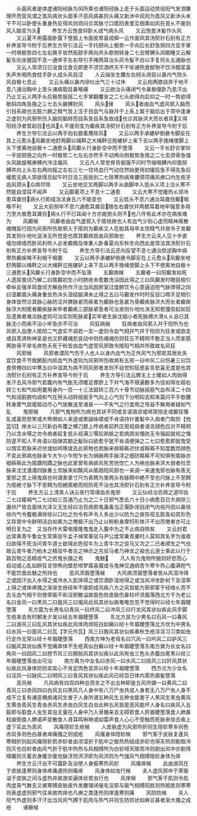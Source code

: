 <!-- { "loadSidebar": true } -->
　　头面风者是体虚诸阳经脉为风所乘也诸阳经脉上走于头面运动劳役阳气发泄腠理开而受风谓之首风病状头面多汗恶风病甚则头痛又新沐中风则为首风又新沐头未干不可以卧使头重身热反得风则烦闷诊其脉寸口隂阳表里互相乘如风在首乆不瘥则风入脑变为头
　　养生方云饱食仰卧乆成气病头风
　　又云饱食沐髪作头风
　　又云夏不用露面卧露下堕面上令面皮厚喜成癣一云作面风其汤熨针石别有正方补养宣导今附于后养生方导引法云一手托颐向上极势一手向后长舒急努四方显手掌一时俱极势四七左右换手皆然拓颐手两向共头欹侧转身二七去臂髆头风眠睡又云解髪东向坐握固不息一通举手左右导引手掩两耳治头风令髪不白以手复捋头五通脉也
　　又云人常须日已没食讫食讫即更不须饮酒终天不干呕诸热食腻物不饮冷醋浆喜失声失咽热食枕手卧乆成头风目涩
　　人云端坐生腰左右倾头闭目以鼻内气除头风自极七息止
　　又云头痛以鼻内徐吐出气三十过休
　　又云抱两膝自弃于地不息八通治胸中上至头诸病取目鼻喉痛
　　又云欲治头痛闭气令鼻极偃卧乃息汗出乃止又云义两手头后极势振摇二七手掌翻覆安之二七头欲得向后仰之一时一势欲得欹斜四角急挽之三七去头腋髆肘风
　　风头候
　　风头者由血气虚风邪入脑而引目系故也五脏六腑之精气皆上注于目血气与脉幷于上系上属于脑后出于项中逢身之虚则为风邪所伤入脑则脑转而目系急目系急故成也诊其脉洪大而长者风又得阳经浮者暂起目也风乆不瘥则变为癫疾其汤熨针石别有正方补养宣导今附于后
　　养生方导引法云以两手抱右膝着膺除风
　　又云以两手承辘轳倒悬令脚反在其上元愈头风癫坐地舒两脚以绳靽之大绳靽讫拖辘轳上来下去以两手挽绳使脚上头下使离地自极十二通愈头风癫乆行身卧空中而不堕落
　　又云一手长舒合掌仰一手捉颐挽之向外一时极势二七左右亦然手不动两向侧极势急挽之二七去颈骨急强头风脑旋喉痹髆内冷注偏风
　　又云凡人常觉脊背倔强不问时节缩咽髆内仰面努髆井向上头左右两向挼之左右三七一住待血行气动住然始更用初缓后急不得先急后缓若无病人常欲得旦起午时日没三辰辰别二七除寒热病脊腰颈项痛风痹口内生疮牙齿风颈头众病尽除
　　又云坐地交叉两脚以两手从曲脚中入低头义项上治乆寒不然能自湿耳不闻声
　　又云脚着项上不息十二通愈
　　又云大寒不觉暖热乆顽冷患耳聋目病乆行即成法法身五六不能变也
　　又云低头不息六通治耳聋目癫咽喉不利
　　又云大前侧牢不息六通愈耳聋目随左右聋伏幷两膝耳着地牢强意多用力至大极愈耳聋目病乆行不已耳闻十方亦能倒头则不也八件有此术亦在病疾难为
　　风癫候
　　风癫者由血气虚邪入于隂经故也人有血气少则心虚而精神离散魂魄妄行因为风邪所伤故邪入于隂则为癫疾又人在胎其母卒太惊精气幷居令子发癫其发则仆地吐涎沫无所觉是也原其癫病皆由风邪故也
　　养生方云夫人见十步直墙勿顺墙而卧风利吹人必发癫癎及体重人卧春夏向东秋冬向西此是常法其汤熨针石别有正方补养宣导今附于后
　　养生方导引法云还向反望不息七通治欬逆胸中病寒热癫疾喉不利咽干咽塞
　　又云以两手承辘轳倒悬令脚反在上元愈头风癫坐地舒两脚以绳靽之以大绳靽讫拖辘轳上来下去以两手挽绳使脚上头下不使离地自极十三通愈头风癫乆行身卧空中而不坠落
　　五癫病候
　　五癫者一曰阳癫发如死人遗尿食顷乃解二曰隂癫初生小时脐疮未愈数洗浴因此得之三曰风癫发时眼目相引牵纵反强羊鸣食顷方解由热作汗出当风因房室过度醉饮令心意逼迫短气脉悸得之四曰湿癫眉头痛身重坐热沐头湿结脑沸未止得之五曰马癫发作时时反目口噤手足相引身体皆然诊其脉心脉防涩幷脾脉紧而疾者为癫脉也急甚为骨癫疾脉洪大而长者癫疾脉浮大附隂者癫疾脉来牢者癫疾三部脉紧急者可治发则仆地吐沫无知若彊倞起如狂及遗粪者难治脉虚则可治实则死脉紧实牢者生脉沈细小者死脉搏大滑乆乆自已其脉沈小而疾不治小牢急亦不可治
　　风狂病候
　　狂病者由风邪入幷于阳所为也风邪入血使人隂阳二气虚实不调若一实一虚则令血气相幷气幷于阳则为狂发或欲走或自髙贤称神圣是也又肝藏魂悲哀动中则伤魂魂伤则狂忘不精明不敢正当人而挛筋两胁骨不举毛瘁色夭死于秋皆由血气虚受风邪致令隂阳气相幷所致故名风狂
　　风邪候
　　风邪者谓风气伤于人也人以身内血气为正外风气为邪若其居处失宜饮食不节致腑脏内损血气外虚则为风邪所伤故病有五邪一曰中风二曰伤暑三曰饮食劳倦四曰中寒五曰中湿其为病不同风邪者发则不自觉知狂惑妄言悲喜无度是也其汤熨针石别有正方补养宣导今附于后
　　养生方导引法云脾主土土暖如人肉始得发汗去风冷邪气若腹内有气胀先须暖足摩脐上下幷气海不限遍数多为佳如得左廻右转三七和气如用要用身内一百一十三法廻转三百六十骨节动脉摇筋气血布泽二十四气和润脏腑均调和气在用头动转摇振手气向上心气则下分明知去知来莫问平手欹腰转身摩气屈蹙廻动尽心气放散送至涌泉一一不失气之行度用之导益不解用者疑如气乱
　　鬼邪候
　　凡邪气鬼物所为病也其状不同或言语错谬或啼哭惊走或癫狂惛乱或喜怒悲笑或大怖惧如人来逐或歌謡咏啸或不肯语持针置髪中入病者门取防【他蓝切】岸水以三尺新白布覆之横刀膝上呼病者前矜庄观视病者语言顔色应对不精明乃以含水噀之勿令病者起复低头视满三噀后熟抵之若病困劣惛防无令强起就视之惛防遂不知人不肯语以指弹其额近髪际曰欲愈乎犹不肯语便弹之二七曰愈愈即就鬼受以情实若脉来迟伏或如鸡啄或去此邪物也若脉来弱緜緜迟伏或緜緜不知度数而顔色不变此邪病也脉来乍大乍小乍短乍长为祸脉两手脉浮之细防緜緜不可知俱有隂脉亦细緜緜此为隂蹻阳蹻之脉也此家曾有病痱风死苦恍惚亡人为祸也脉来洪大弱者社祟脉来沈沈濇濇四脉重土祟脉来如飘风从隂趋阳风邪也一来调一来速鬼邪也脉有表无里邪之祟上得鬼病也何谓表里寸尺为表闗为里两头有脉闗中絶不至也尺脉上不至闗为隂絶寸脉下不至闗为阳絶隂絶而阳防死不治也其汤熨针石别有正方补养宣导今附于后
　　养生方云上清真人诀云夜行常琢齿杀鬼邪
　　又云仙经治百病之道叩齿二七过辄咽气二七过如三百通乃止为之二十日邪气悉去六十日小病愈百日大病除三蛊伏尸皆去面体光泽又无生经曰治百病邪鬼蛊毒当正偃卧闭目闭气内视丹田以鼻徐徐内气令腹极满徐徐以口吐之勿令有声令入多出少以防为之故存视五脏各如其形色又存胃中令鲜明洁白如素为之倦极汗出乃止以粉粉身摩捋形体汗不出而倦者亦可止明日复为之　又当存作大雷电隆隆鬼鬼走入腹中为之不止病自除矣
　　又云封君达常乘青牛鲁女生常乘驳牛孟子绰常乘驳马尹公度常乗青骡时人莫知其名字为谁故曰欲得不死当问青牛道士欲得此色驳牛为上青牛次之驳马又次之二已者顺生之气也故云青牛者乃柏木之精驳牛者古之神示之先驳马者乃神龙之祖也云道士乘此以行于路百物之恶精疫气之疠鬼长摄之焉
　　鬼魅
　　凡人有为鬼物所魅则好悲而心自动或心乱如醉狂言惊怖向壁悲啼梦寤喜魇或与鬼神交通病苦乍寒乍热心腹满短气不能饮食此魅之所持也
　　恶风须眉堕落候
　　大风病须眉堕落者皆从风湿冷得之或因汗出入水得之或冷水入肌体得之或饮酒卧湿地得之或当风冲坐卧树下及湿草上得之或体痒搔之渐渐生疮经年不瘥即成风疾八方之风皆能为邪邪客于经络乆而不去与血气相干则使荣衞不和淫邪散溢故面色败皮肤伤鼻柱坏须眉落西北方干为老公名曰金风一曰黒风二曰旋风三曰愒风此风其状似疾奄奄忽忽不觉得时以经七年眉睫堕落
　　东方震为长男名曰青风一曰终风二曰冲风三曰行龙风其状似疾此风手脚生疮来去有时朝发夕发以经五年眉睫堕落
　　东北方艮为少男名曰石风一曰春风二曰游风三曰乱风其状似疾此风体肉顽班白如癞以经十年眉睫堕落北方坎为中男名曰水风一曰面风二曰瓦【字元作瓦】风三曰敖风其状似疾春秋生疮淫淫习习类如虫行走作无常以经十年眉睫堕落
　　西南方坤为老母名曰穴风一曰吟风二曰胪风三曰脑风其状似疾不觉痛痒体不生疮真似白癞以经十年眉睫堕落东南方巽为长女名曰角风一曰因风二曰厯节风三曰膀胱风其状似疾以此风有虫三色头赤腹白尾黑以经三年眉睫堕落虫出可治
　　南方离为中女名曰赤风一曰水风二曰摇风三曰奸风其状似疾此风身体防防奕奕心不肯定肉色变异以经十年眉睫堕落
　　西方兊为少女名曰淫风一曰缺风二曰明风三曰青风其状似疾此风已经百日体内蒸热眉髪堕落
　　恶风候
　　凡风病有四百四种总而言之不出五种即是五风所摄一曰黄风二曰青风三曰赤风四曰白风五曰黑风凡人身中有八万尸虫共成人身若无八万尸虫人身不成不立复有诸恶横病诸风生害于人身所谓五种风生五种虫能害于人黑风生黑虫黄风生黄虫青风生青虫赤风生赤虫白风生白虫此种五风皆是恶风能坏人身名曰疾风入五脏即与脏食人虫生其虫无量在人身中乃入骨髓来去无碍若食人肝眉睫堕落食人肺鼻柱崩倒食人脾语声变散食人肾耳鸣啾啾或如雷声食人心心不受触而死脉来徐去疾上虚下实此为恶风
　　风瘙隠轸生疮候
　　人皮肤虚为风邪所折则生隠轸寒多则色赤风多则色白甚者痒痛搔之则成疮
　　风瘙身体隠轸候
　　邪气客于皮肤复逢风寒相折则起风瘙隠轸若赤轸者由凉湿折于肌中之极热热结成赤轸也得天热则剧取冷则灭也白轸者由风气折于肌中热热与风相搏所为白轸得天隂雨冷则剧出风中亦剧得晴暖则灭着衣身暖亦瘥也脉浮而洪浮即为风洪则为气强风气相搏隐轸身体为痒
　　养生方云汗出不可露卧及浴使人身振寒热风轸
　　风瘙痒候
　　此由游风在于皮肤逢寒则身体疼痛遇热则瘙痒
　　风身体如虫行候
　　夫人虚风邪中于荣衞溢于皮肤之间与虚热并故游奕遍体状若虫行也
　　风痒候
　　邪气客于肌则令肌肉虚真气散去又被寒搏皮肤皮外发腠理闭毫毛淫邪与衞气相搏阳胜则热隂胜则寒寒则表虚虚则邪气往来故肉痒也凡痹之类逢热则痒逢寒则痛
　　风防防候
　　夫人阳气外虚则多汗汗出当风风气搏于肌肉与热气幷则生防防状如麻豆甚者渐大搔之成疮
　　诸癞候
